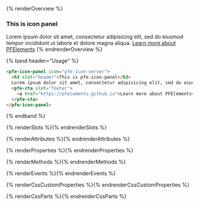 {% renderOverview %}
  <pfe-icon-panel icon="rh-server-stack">
    <h3 slot="header">This is icon panel</h3>
    Lorem ipsum dolor sit amet, consectetur adipisicing elit, sed do eiusmod tempor incididunt ut labore et dolore magna aliqua.
    <pfe-cta slot="footer">
      <a href="https://pfelements.github.io">Learn more about PFElements</a>
    </pfe-cta>
  </pfe-icon-panel>
{% endrenderOverview %}

{% band header="Usage" %}
  ```html
  <pfe-icon-panel icon="pfe-icon-server">
    <h3 slot="header">This is pfe-icon-panel</h3>
    Lorem ipsum dolor sit amet, consectetur adipisicing elit, sed do eiusmod tempor incididunt ut labore et dolore magna aliqua.
    <pfe-cta slot="footer">
      <a href="https://pfelements.github.io">Learn more about PFElements</a>
    </pfe-cta>
  </pfe-icon-panel>
  ```
{% endband %}

{% renderSlots %}{% endrenderSlots %}

{% renderAttributes %}{% endrenderAttributes %}

{% renderProperties %}{% endrenderProperties %}

{% renderMethods %}{% endrenderMethods %}

{% renderEvents %}{% endrenderEvents %}

{% renderCssCustomProperties %}{% endrenderCssCustomProperties %}

{% renderCssParts %}{% endrenderCssParts %}
